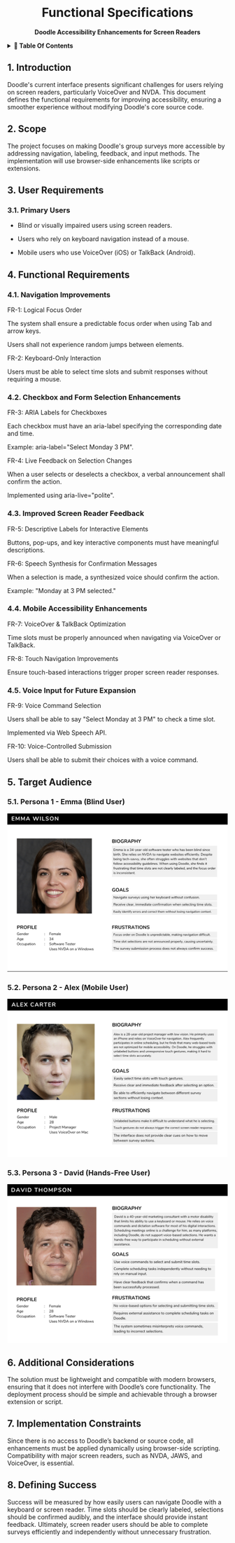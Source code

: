 <br />
<div align="center">
  <h1 align="center">Functional Specifications</h1>
  <p align="center">
    <strong>Doodle Accessibility Enhancements for Screen Readers</strong>
    <br />
  
  </p>
</div>

<details>
<summary><b> 📖 Table Of Contents</b></summary>




1. [Introduction](#1-introduction)
2. [Scope](#2-scope)
3. [User Requirements](#3-user-requirements)
   - [Primary Users](#31-primary-users)
4. [Functional Requirements](#4-functional-requirements)
   - [Navigation Improvements](#41-navigation-improvements)
   - [Checkbox and Form Selection Enhancements](#42-checkbox-and-form-selection-enhancements)
   - [Improved Screen Reader Feedback](#43-improved-screen-reader-feedback)
   - [Mobile Accessibility Enhancements](#44-mobile-accessibility-enhancements)
   - [Voice Input for Future Expansion](#45-voice-input-for-future-expansion)
5. [Target Audience](#5-target-audience)
   - [Persona 1 - Emma (Blind User)](#51-persona-1---emma-blind-user)
   - [Persona 2 - Alex (Mobile User)](#52-persona-2---alex-mobile-user)
   - [Persona 3 - David (Hands-Free User)](#53-persona-3---david-hands-free-user)
6. [Additional Considerations](#6-additional-considerations)
7. [Implementation Constraints](#7-implementation-constraints)
8. [Defining Success](#8-defining-success)

</details>

## 1. Introduction

Doodle's current interface presents significant challenges for users relying on screen readers, particularly VoiceOver and NVDA. This document defines the functional requirements for improving accessibility, ensuring a smoother experience without modifying Doodle's core source code.

## 2. Scope

The project focuses on making Doodle's group surveys more accessible by addressing navigation, labeling, feedback, and input methods. The implementation will use browser-side enhancements like scripts or extensions.

## 3. User Requirements

### 3.1. Primary Users

- Blind or visually impaired users using screen readers.

- Users who rely on keyboard navigation instead of a mouse.

- Mobile users who use VoiceOver (iOS) or TalkBack (Android).


## 4. Functional Requirements

### 4.1. Navigation Improvements

FR-1: Logical Focus Order

The system shall ensure a predictable focus order when using Tab and arrow keys.

Users shall not experience random jumps between elements.

FR-2: Keyboard-Only Interaction

Users must be able to select time slots and submit responses without requiring a mouse.

### 4.2. Checkbox and Form Selection Enhancements

FR-3: ARIA Labels for Checkboxes

Each checkbox must have an aria-label specifying the corresponding date and time.

Example: aria-label="Select Monday 3 PM".

FR-4: Live Feedback on Selection Changes

When a user selects or deselects a checkbox, a verbal announcement shall confirm the action.

Implemented using aria-live="polite".

### 4.3. Improved Screen Reader Feedback

FR-5: Descriptive Labels for Interactive Elements

Buttons, pop-ups, and key interactive components must have meaningful descriptions.

FR-6: Speech Synthesis for Confirmation Messages

When a selection is made, a synthesized voice should confirm the action.

Example: "Monday at 3 PM selected."

### 4.4. Mobile Accessibility Enhancements

FR-7: VoiceOver & TalkBack Optimization

Time slots must be properly announced when navigating via VoiceOver or TalkBack.

FR-8: Touch Navigation Improvements

Ensure touch-based interactions trigger proper screen reader responses.

### 4.5. Voice Input for Future Expansion

FR-9: Voice Command Selection 

Users shall be able to say "Select Monday at 3 PM" to check a time slot.

Implemented via Web Speech API.

FR-10: Voice-Controlled Submission 

Users shall be able to submit their choices with a voice command.

## 5. Target Audience

### 5.1. Persona 1 - Emma (Blind User)

![Emma](img/persona1.png)

### 5.2. Persona 2 - Alex (Mobile User)

![Alex](img/persona2.png)

### 5.3. Persona 3 - David (Hands-Free User)

![David](img/persona3.png)

## 6. Additional Considerations

The solution must be lightweight and compatible with modern browsers, ensuring that it does not interfere with Doodle’s core functionality. The deployment process should be simple and achievable through a browser extension or script.

## 7. Implementation Constraints

Since there is no access to Doodle’s backend or source code, all enhancements must be applied dynamically using browser-side scripting. Compatibility with major screen readers, such as NVDA, JAWS, and VoiceOver, is essential.

## 8. Defining Success

Success will be measured by how easily users can navigate Doodle with a keyboard or screen reader. Time slots should be clearly labeled, selections should be confirmed audibly, and the interface should provide instant feedback. Ultimately, screen reader users should be able to complete surveys efficiently and independently without unnecessary frustration.





